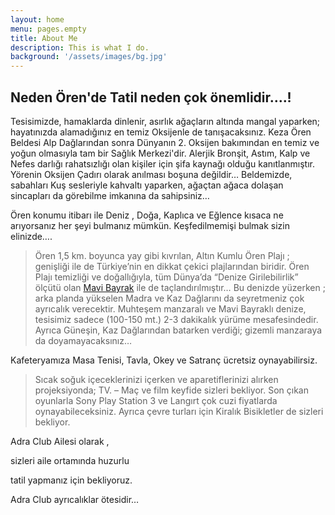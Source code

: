```yaml
---
layout: home
menu: pages.empty
title: About Me
description: This is what I do.
background: '/assets/images/bg.jpg'
---
```


## Neden Ören'de Tatil neden çok önemlidir….!

Tesisimizde, hamaklarda dinlenir, asırlık ağaçların altında mangal yaparken; hayatınızda alamadığınız en temiz Oksijenle de tanışacaksınız. Keza Ören Beldesi Alp Dağlarından sonra Dünyanın 2. Oksijen bakımından en temiz ve yoğun olmasıyla
tam bir Sağlık Merkezi'dir. Alerjik Bronşit, Astım, Kalp ve Nefes darlığı rahatsızlığı olan kişiler için şifa kaynağı
olduğu kanıtlanmıştır. Yörenin Oksijen Çadırı olarak anılması boşuna değildir…
Beldemizde, sabahları Kuş sesleriyle kahvaltı yaparken, ağaçtan ağaca dolaşan sincapları da görebilme imkanına da
sahipsiniz…

Ören konumu itibarı ile Deniz , Doğa, Kaplıca ve Eğlence kısaca ne arıyorsanız her şeyi bulmanız mümkün. Keşfedilmemişi
bulmak sizin elinizde….

>Ören 1,5 km. boyunca yay gibi kıvrılan, Altın Kumlu Ören Plajı ; genişliği ile de Türkiye’nin en dikkat çekici
plajlarından biridir. Ören Plajı temizliği ve doğallığıyla, tüm Dünya’da “Denize Girilebilirlik” ölçütü olan [Mavi Bayrak](https://tr.wikipedia.org/wiki/Mavi_Bayrak)
ile de taçlandırılmıştır… Bu denizde yüzerken ; arka planda yükselen Madra ve Kaz Dağlarını da seyretmeniz çok ayrıcalık
verecektir. Muhteşem manzaralı ve Mavi Bayraklı denize, tesisimiz sadece (100-150 mt.) 2-3 dakikalık yürüme
mesafesindedir. Ayrıca Güneşin, Kaz Dağlarından batarken verdiği; gizemli manzaraya da doyamayacaksınız…

Kafeteryamıza Masa Tenisi, Tavla, Okey ve Satranç ücretsiz oynayabilirsiz.

>Sıcak soğuk içeceklerinizi içerken ve aparetiflerinizi alırken projeksiyonda; TV. – Maç ve film keyfide sizleri
bekliyor. Son çıkan oyunlarla Sony Play Station 3 ve Langırt çok cuzi fiyatlarda oynayabileceksiniz. Ayrıca çevre
turları için Kiralık Bisikletler de sizleri bekliyor.

Adra Club Ailesi olarak ,

sizleri aile ortamında huzurlu

tatil yapmanız için bekliyoruz.

Adra Club ayrıcalıklar ötesidir…